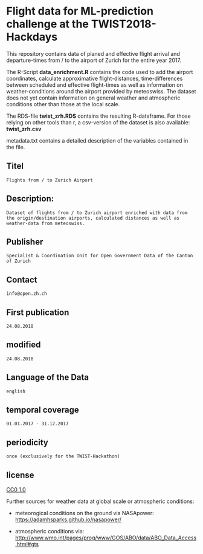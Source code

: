 # Flight data for ML-prediction challenge at the TWIST2018-Hackdays

This repository contains data of planed and effective flight arrival and departure-times from / to the airport of Zurich for the entire year 2017. 

The R-Script **data_enrichment.R** contains the code used to add the airport coordinates, calculate approximative flight-distances, time-differences between scheduled and effective flight-times as well as information on weather-conditions around the airport provided by meteoswiss. The dataset does not yet contain information on general weather and atmospheric conditions other than those at the local scale. 

The RDS-file **twist_zrh.RDS** contains the resulting R-dataframe. For those relying on other tools than r, a csv-version of the dataset is also available: **twist_zrh.csv**

metadata.txt contains a detailed description of the variables contained in the file. 

## Titel
	Flights from / to Zurich Airport
## Description:
	Dataset of flights from / to Zurich airport enriched with data from the origin/destination airports, calculated distances as well as weather-data from meteoswiss.
## Publisher	
	Specialist & Coordination Unit for Open Government Data of the Canton of Zurich
## Contact	
	info@open.zh.ch
## First publication	
	24.08.2018
## modified	
	24.08.2018
## Language of the Data
	english
## temporal coverage	
	01.01.2017 - 31.12.2017
## periodicity	
	once (exclusively for the TWIST-Hackathon)
## license	
[CC0 1.0](licence.txt)

Further sources for weather data at global scale or atmospheric conditions:

- meteorogical conditions on the ground via NASApower: https://adamhsparks.github.io/nasapower/

- atmospheric conditions via: http://www.wmo.int/pages/prog/www/GOS/ABO/data/ABO_Data_Access.html#gts
